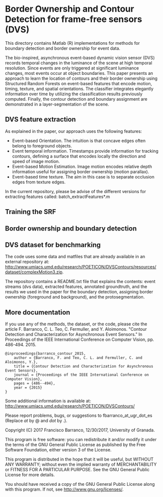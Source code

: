 # Border Ownership and Contour Detection for frame-free sensors (DVS)
  
This directory contains Matlab (R) implementations for methods for boundary detection and border ownership for event data.

The bio-inspired, asynchronous event-based dynamic vision sensor (DVS) records temporal changes in the luminance of the scene at high temporal resolution. Since events are only triggered at significant luminance changes, most events occur at object boundaries. This paper presents an approach to learn the location of contours and their border ownership using Structured Random Forests on event-based features that encode motion, timing, texture, and spatial orientations. The classifier integrates elegantly information over time by utilizing the classification results previously computed. Finally, the contour detection and boundary assignment are demonstrated in a layer-segmentation of the scene. 

## DVS feature extraction ##
As explained in the paper, our approach uses the following features: 
- Event-based Orientation. The intuition is that concave edges often belong to foreground objects. 
- Event temporal information. Timestamps provide information for tracking contours, defining a surface that encodes locally the direction and speed of image motion. 
- Event-based Motion Estimation. Image motion encodes relative depth information useful for assigning border ownership (motion parallax).
- Event-based time texture. The aim in this case is to separate occlusion edges from texture edges. 

In the current repository, please be advise of the different versions for extracting features called: batch_extractFeatures*.m 



## Training the SRF ##

## Border ownership and boundary detection ##

## DVS dataset for benchmarking ## 
The code uses some data and matfiles that are already available in an external repository at:
http://www.umiacs.umd.edu/research/POETICON/DVSContours/resources/dataset/complexMotion3.zip. 

The repository contains a README.txt file that explains the contents: event streams (dvs data), extracted features, annotated groundtruth, and the results we used in the paper for the boundary detection, assigning border ownership (foreground and background), and the protosegmentation. 

## More documentation ##

If you use any of the methods, the dataset, or the code, please cite the article
F. Barranco, C. L. Teo, C. Fermuller, and Y. Aloimonos. "Contour Detection and Characterization for Asynchronous Event Sensors." In Proceedings of the IEEE International Conference on Computer Vision, pp. 486-494. 2015.

	@inproceedings{barranco_contour_2015,
		author = {Barranco, F. and Teo, C. L. and Fermuller, C. and Aloimonos, Y.},
		title = {Contour Detection and Characterization for Asynchronous Event Sensors},
		journal = {Proceedings of the IEEE International Conference on Computer Vision},
		pages = {486--494},
		year = {2015}
	}

Some additional information is available at:
http://www.umiacs.umd.edu/research/POETICON/DVSContours/


Please report problems, bugs, or suggestions to
fbarranco_at_ugr_dot_es (Replace _at_ by @ and _dot_ by .).

Copyright (C) 2017 Francisco Barranco, 12/30/2017, University of Granada.

This program is free software: you can redistribute it and/or modify
it under the terms of the GNU General Public License as published by
the Free Software Foundation, either version 3 of the License.

This program is distributed in the hope that it will be useful,
but WITHOUT ANY WARRANTY; without even the implied warranty of
MERCHANTABILITY or FITNESS FOR A PARTICULAR PURPOSE.  See the
GNU General Public License for more details.

You should have received a copy of the GNU General Public License
along with this program.  If not, see <http://www.gnu.org/licenses/>.